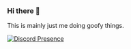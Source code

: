 ### Hi there 👋

<!--
**Tosoju/Tosoju** is a ✨ _special_ ✨ repository because its `README.md` (this file) appears on your GitHub profile.

Here are some ideas to get you started:

- 🔭 I’m currently working on ...
- 🌱 I’m currently learning ...
- 👯 I’m looking to collaborate on ...
- 🤔 I’m looking for help with ...
- 💬 Ask me about ...
- 📫 How to reach me: ...
- 😄 Pronouns: ...
- ⚡ Fun fact: ...
-->

This is mainly just me doing goofy things.

[![Discord Presence](https://lanyard.cnrad.dev/api/210731839692865546?theme=dark&bg=0d1117&hideDiscrim=true&hideTimestamp=true&hideStatus=true&idleMessage=Almost%20done%20with%20school)](https://discord.com/users/210731839692865546)


